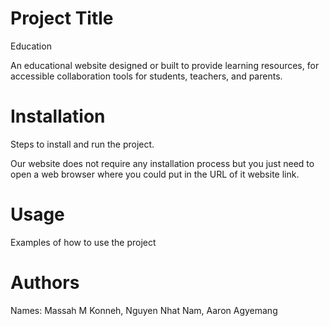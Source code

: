 # Project Title
Education

An educational website designed or built to provide learning resources, for accessible collaboration tools for students, teachers, and parents. 

# Installation

Steps to install and run the project.

Our website does not require any installation process but you just need to open a web browser where you could put in the URL of it website link.

# Usage

Examples of how to use the project

# Authors

Names: Massah M Konneh, Nguyen Nhat Nam, Aaron Agyemang
